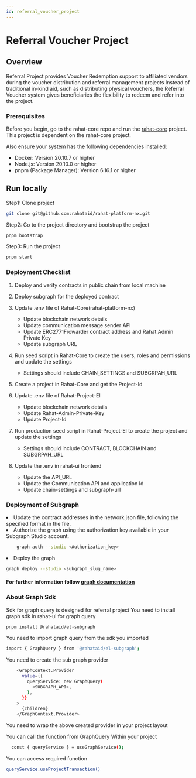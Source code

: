 ```yaml
---
id: referral_voucher_project
---
```


# Referral Voucher Project

## Overview

Referral Project provides Voucher Redemption support to affiliated vendors during the voucher distribution and referral management projects Instead of traditional in-kind aid, such as distributing physical vouchers, the Referral Voucher system gives beneficiaries the flexibility to redeem and refer into the project.

### Prerequisites

Before you begin, go to the rahat-core repo and run the [rahat-core](https://github.com/rahataid/rahat-platform-nx) project. This project is dependent on the rahat-core project.

Also ensure your system has the following dependencies installed:

- Docker: Version 20.10.7 or higher
- Node.js: Version 20.10.0 or higher
- pnpm (Package Manager): Version 6.16.1 or higher

## Run locally

Step1: Clone project

```bash
git clone git@github.com:rahataid/rahat-platform-nx.git
```

Step2: Go to the project directory and bootstrap the project

```bash
pnpm bootstrap
```

Step3: Run the project

```bash
pnpm start
```

### Deployment Checklist

1. Deploy and verify contracts in public chain from local machine
2. Deploy subgraph for the deployed contract
3. Update .env file of Rahat-Core(rahat-platform-nx)

   - Update blockchain network details
   - Update communication message sender API
   - Update ERC2771Frowarder contract address and Rahat Admin Private Key
   - Update subgraph URL

4. Run seed script in Rahat-Core to create the users, roles and permissions and update the settings
   - Settings should include CHAIN_SETTINGS and SUBGRPAH_URL
5. Create a project in Rahat-Core and get the Project-Id
6. Update .env file of Rahat-Project-El
   - Update blockchain network details
   - Update Rahat-Admin-Private-Key
   - Update Project-Id
7. Run production seed script in Rahat-Project-El to create the project and update the settings
   - Settings should include CONTRACT, BLOCKCHAIN and SUBGRPAH_URL
8. Update the .env in rahat-ui frontend
   - Update the API_URL
   - Update the Communication API and application Id
   - Update chain-settings and subgraph-url

### Deployment of Subgraph

<li>
Update the contract addresses in the network.json file, following the specified format in the file.
</li>
<li>Authorize the graph using the authorization key available in your Subgraph Studio account.
</li>

```bash
    graph auth --studio <Authorization_key>
```

<li>Deploy the graph
</li>

```bash
graph deploy --studio <subgraph_slug_name>
```

#### For further information follow [graph documentation](https://thegraph.com/docs/en/quick-start/#5-deploy-to-subgraph-studio)

### About Graph Sdk

Sdk for graph query is designed for referral project
You need to install graph sdk in rahat-ui for graph query

```bash
pnpm install @rahataid/el-subgraph
```

You need to import graph query from the sdk you imported

```bash
import { GraphQuery } from '@rahataid/el-subgraph';
```

You need to create the sub graph provider

```bash
    <GraphContext.Provider
      value={{
        queryService: new GraphQuery(
          <SUBGRAPH_API>,
        ),
      }}
    >
      {children}
    </GraphContext.Provider>
```

You need to wrap the above created provider in your project layout

You can call the function from GraphQuery Within your project

```bash
  const { queryService } = useGraphService();
```

You can access required function

```bash
queryService.useProjectTransaction()
```
